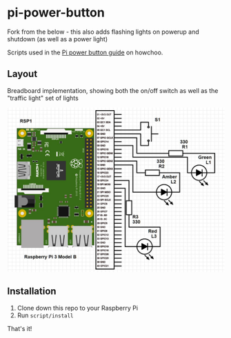 # pi-power-button

Fork from the below - this also adds flashing lights on powerup and shutdown (as well as a power light)

Scripts used in the [Pi power button guide](https://howchoo.com/g/mwnlytk3zmm/how-to-add-a-power-button-to-your-raspberry-pi) on howchoo.

## Layout

Breadboard implementation, showing both the on/off switch as well as the "traffic light" set of lights

![](images/light-diagram.jpg)

## Installation

1. Clone down this repo to your Raspberry Pi
2. Run `script/install`

That's it!

